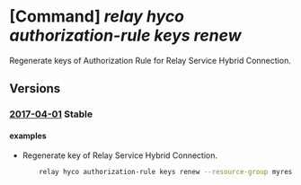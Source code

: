 # [Command] _relay hyco authorization-rule keys renew_

Regenerate keys of Authorization Rule for Relay Service Hybrid Connection.

## Versions

### [2017-04-01](/Resources/mgmt-plane/L3N1YnNjcmlwdGlvbnMve30vcmVzb3VyY2Vncm91cHMve30vcHJvdmlkZXJzL21pY3Jvc29mdC5yZWxheS9uYW1lc3BhY2VzL3t9L2h5YnJpZGNvbm5lY3Rpb25zL3t9L2F1dGhvcml6YXRpb25ydWxlcy97fS9yZWdlbmVyYXRla2V5cw==/2017-04-01.xml) **Stable**

<!-- mgmt-plane /subscriptions/{}/resourcegroups/{}/providers/microsoft.relay/namespaces/{}/hybridconnections/{}/authorizationrules/{}/regeneratekeys 2017-04-01 -->

#### examples

- Regenerate key of Relay Service Hybrid Connection.
    ```bash
        relay hyco authorization-rule keys renew --resource-group myresourcegroup --namespace- name mynamespace --hybrid-connection-name myhyco --name myauthorule --key PrimaryKey
    ```

